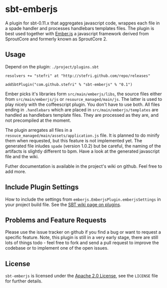 # sbt-emberjs

A plugin for sbt-0.11.x that aggregates javascript code, wrappes each
file in a spade handler and processes handlebars templates files. The
plugin is best used together with [Ember.js](http://emberjs.com) a
javascript framework derived from SproutCore and formerly known as
SproutCore 2.


## Usage

Depend on the plugin: `./project/plugins.sbt`

    resolvers += "stefri" at "http://stefri.github.com/repo/releases"

    addSbtPlugin("com.github.stefri" % "sbt-emberjs" % "0.1")

Ember picks it's libraries form `src/main/emberjs/libs`, the source
files either from `src/main/emberjs/js` or `resource_managed/main/js`.
The latter is used to play nicely with the coffeescript plugin. You
don't have to use both. All files ending in `.handlebars` which are
placed in `src/main/emberjs/templates` are handled as handlebars
template files. They are processed as they are,  and not precompiled at
the moment.

The plugin arregates all files in a
`resouce_managed/main/assets/application.js` file. It is planned to do
minify them when requested, but this feature is not implemented yet.
The generated file inludes `spade` (version 1.0.2) but be careful, the
naming of the artifacts is slightly different to bpm. Have a look at
the generated javascript file and the wiki.

Futher documentation is available in the project's wiki on github. Feel
free to add more.


## Include Plugin Settings

How to include the settings from `emberjs.EmberjsPlugin.emberjsSettings` 
in your project build file. See the [SBT wiki page on plugins][1].


## Problems and Feature Requests

Please use the issue tracker on github if you find a bug or want to
request a specific feature. Note, this plugin is still in a very early
stage, there are still lots of things todo - feel free to fork and send
a pull request to improve the codebase or to implement one of the open
issues.


## License

`sbt-emberjs` is licensed under the [Apache 2.0 License][2],
see the `LICENSE` file for further details.

  [1]: https://github.com/harrah/xsbt/wiki/Plugins
  [2]: http://www.apache.org/licenses/LICENSE-2.0.html
